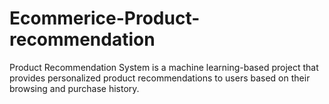 # Ecommerice-Product-recommendation
Product Recommendation System is a machine learning-based project that provides personalized product recommendations to users based on their browsing and purchase history.
